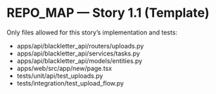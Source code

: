 # REPO_MAP — Story 1.1 (Template)

Only files allowed for this story’s implementation and tests:

- apps/api/blackletter_api/routers/uploads.py
- apps/api/blackletter_api/services/tasks.py
- apps/api/blackletter_api/models/entities.py
- apps/web/src/app/new/page.tsx
- tests/unit/api/test_uploads.py
- tests/integration/test_upload_flow.py

